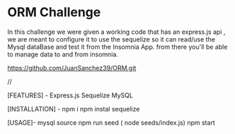 # ORM Challenge

In this challenge we were given a working code that has an express.js api , we are meant to configure it to use the sequelize so it can read/use the Mysql dataBase and test it from the Insomnia App. from there you'll be able to manage data to and from insomnia.



https://github.com/JuanSanchez39/ORM.git



//


[FEATURES] - 
Express.js
Sequelize
MySQL

[INSTALLATION] - 
npm i
npm instal sequelize

[USAGE]- 
mysql source
npm run seed ( node seeds/index.js)
npm start
